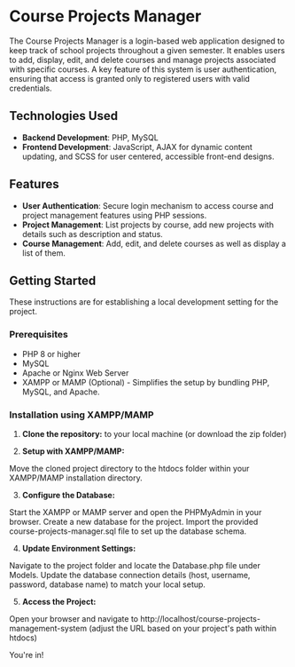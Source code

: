 # Course Projects Manager

The Course Projects Manager is a login-based web application designed to keep track of school projects throughout a given semester. It enables users to add, display, edit, and delete courses and manage projects associated with specific courses. A key feature of this system is user authentication, ensuring that access is granted only to registered users with valid credentials.

## Technologies Used

- **Backend Development**: PHP, MySQL
- **Frontend Development**: JavaScript, AJAX for dynamic content updating, and SCSS for user centered, accessible front-end designs.

## Features

- **User Authentication**: Secure login mechanism to access course and project management features using PHP sessions.
- **Project Management**: List projects by course, add new projects with details such as description and status.
- **Course Management**: Add, edit, and delete courses as well as display a list of them.

## Getting Started

These instructions are for establishing a local development setting for the project.

### Prerequisites

- PHP 8 or higher
- MySQL
- Apache or Nginx Web Server
- XAMPP or MAMP (Optional) - Simplifies the setup by bundling PHP, MySQL, and Apache.

### Installation using XAMPP/MAMP

1. **Clone the repository:** to your local machine (or download the zip folder)

2. **Setup with XAMPP/MAMP:**

Move the cloned project directory to the htdocs folder within your XAMPP/MAMP installation directory.

3. **Configure the Database:**

Start the XAMPP or MAMP server and open the PHPMyAdmin in your browser.
Create a new database for the project.
Import the provided course-projects-manager.sql file to set up the database schema.

4. **Update Environment Settings:**

Navigate to the project folder and locate the Database.php file under Models.
Update the database connection details (host, username, password, database name) to match your local setup.

5. **Access the Project:**

Open your browser and navigate to http://localhost/course-projects-management-system (adjust the URL based on your project's path within htdocs)

You're in!
